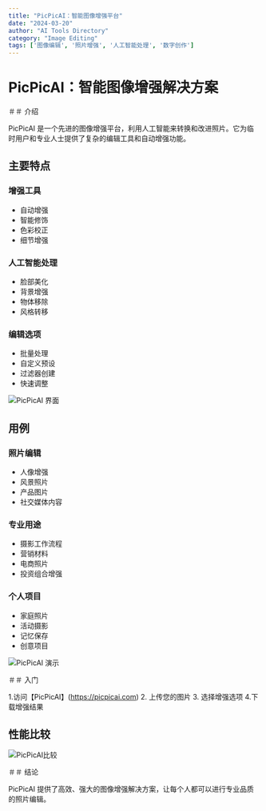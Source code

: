 ```yaml
---
title: "PicPicAI：智能图像增强平台"
date: "2024-03-20"
author: "AI Tools Directory"
category: "Image Editing"
tags: ['图像编辑', '照片增强', '人工智能处理', '数字创作']
---
```

# PicPicAI：智能图像增强解决方案

＃＃ 介绍

PicPicAI 是一个先进的图像增强平台，利用人工智能来转换和改进照片。它为临时用户和专业人士提供了复杂的编辑工具和自动增强功能。

## 主要特点

### 增强工具
- 自动增强
- 智能修饰
- 色彩校正
- 细节增强

### 人工智能处理
- 脸部美化
- 背景增强
- 物体移除
- 风格转移

### 编辑选项
- 批量处理
- 自定义预设
- 过滤器创建
- 快速调整

![PicPicAI 界面](/imgs/picpicai/interface.jpg)

## 用例

### 照片编辑
- 人像增强
- 风景照片
- 产品图片
- 社交媒体内容

### 专业用途
- 摄影工作流程
- 营销材料
- 电商照片
- 投资组合增强

### 个人项目
- 家庭照片
- 活动摄影
- 记忆保存
- 创意项目

![PicPicAI 演示](/imgs/picpicai/demo.jpg)

＃＃ 入门

1.访问【PicPicAI】(https://picpicai.com)
2. 上传您的图片
3. 选择增强选项
4.下载增强结果

## 性能比较

![PicPicAI比较](/imgs/picpicai/comparison.jpg)

＃＃ 结论

PicPicAI 提供了高效、强大的图像增强解决方案，让每个人都可以进行专业品质的照片编辑。
